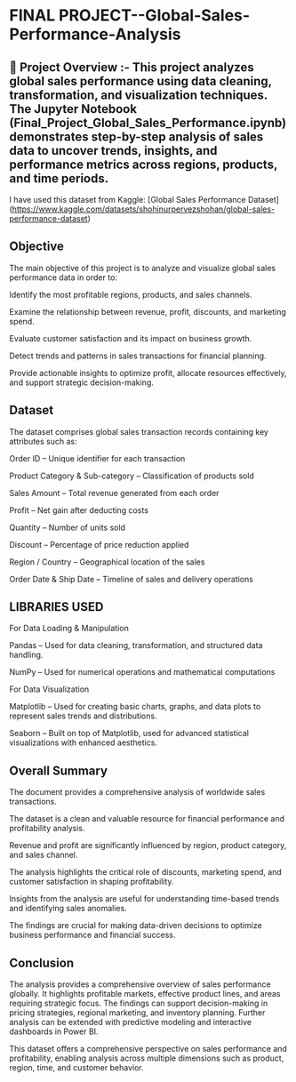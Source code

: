 # FINAL PROJECT--Global-Sales-Performance-Analysis


## 📌 Project Overview :- This project analyzes global sales performance using data cleaning, transformation, and visualization techniques. The Jupyter Notebook (Final_Project_Global_Sales_Performance.ipynb) demonstrates step-by-step analysis of sales data to uncover trends, insights, and performance metrics across regions, products, and time periods.
I have used this dataset from Kaggle: [Global Sales Performance Dataset] (https://www.kaggle.com/datasets/shohinurpervezshohan/global-sales-performance-dataset)

## Objective 

  The main objective of this project is to analyze and visualize global sales performance data in order to: 

Identify the most profitable regions, products, and sales channels. 

Examine the relationship between revenue, profit, discounts, and marketing spend. 

Evaluate customer satisfaction and its impact on business growth. 

Detect trends and patterns in sales transactions for financial planning. 

Provide actionable insights to optimize profit, allocate resources effectively, and support strategic decision-making. 

## Dataset 

The dataset comprises global sales transaction records containing key attributes such as: 

Order ID – Unique identifier for each transaction 

Product Category & Sub-category – Classification of products sold 

Sales Amount – Total revenue generated from each order 

Profit – Net gain after deducting costs 

Quantity – Number of units sold 

Discount – Percentage of price reduction applied 

Region / Country – Geographical location of the sales 

Order Date & Ship Date – Timeline of sales and delivery operations 

##  LIBRARIES USED 

 For Data Loading & Manipulation 

Pandas – Used for data cleaning, transformation, and structured data handling. 

NumPy – Used for numerical operations and mathematical computations 

 For Data Visualization 

Matplotlib – Used for creating basic charts, graphs, and data plots to represent sales trends and distributions. 

Seaborn – Built on top of Matplotlib, used for advanced statistical visualizations with enhanced aesthetics. 


## Overall Summary

The document provides a comprehensive analysis of worldwide sales transactions. 

The dataset is a clean and valuable resource for financial performance and profitability analysis. 

Revenue and profit are significantly influenced by region, product category, and sales channel. 

The analysis highlights the critical role of discounts, marketing spend, and customer satisfaction in shaping profitability. 

Insights from the analysis are useful for understanding time-based trends and identifying sales anomalies. 

The findings are crucial for making data-driven decisions to optimize business performance and financial success. 

##  Conclusion 

The analysis provides a comprehensive overview of sales performance globally. It highlights profitable markets, effective product lines, and areas requiring strategic focus. The findings can support decision-making in pricing strategies, regional marketing, and inventory planning. Further analysis can be extended with predictive modeling and interactive dashboards in Power BI. 

This dataset offers a comprehensive perspective on sales performance and profitability, enabling analysis across multiple dimensions such as product, region, time, and customer behavior. 
